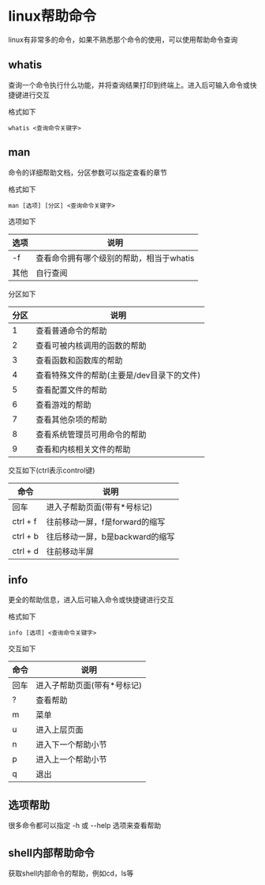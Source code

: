 # linux帮助命令
linux有非常多的命令，如果不熟悉那个命令的使用，可以使用帮助命令查询


## whatis
查询一个命令执行什么功能，并将查询结果打印到终端上。进入后可输入命令或快捷键进行交互

格式如下
```
whatis <查询命令关键字>
```


## man
命令的详细帮助文档，分区参数可以指定查看的章节

格式如下
```
man [选项] [分区] <查询命令关键字>
```

选项如下

|选项 | 说明 |
|--- |--- |
|-f | 查看命令拥有哪个级别的帮助，相当于whatis |
|其他 | 自行查阅 |

分区如下

|分区 | 说明 |
|--- |--- |
|1 | 查看普通命令的帮助 |
|2 | 查看可被内核调用的函数的帮助 |
|3 | 查看函数和函数库的帮助 |
|4 | 查看特殊文件的帮助(主要是/dev目录下的文件) |
|5 | 查看配置文件的帮助 |
|6 | 查看游戏的帮助 |
|7 | 查看其他杂项的帮助 |
|8 | 查看系统管理员可用命令的帮助 |
|9 | 查看和内核相关文件的帮助 |

交互如下(ctrl表示control键)

|命令 | 说明 |
|--- |--- |
|回车| 进入子帮助页面(带有*号标记) |
|ctrl + f | 往前移动一屏，f是forward的缩写 |
|ctrl + b | 往后移动一屏，b是backward的缩写 |
|ctrl + d | 往前移动半屏 |


## info 
更全的帮助信息，进入后可输入命令或快捷键进行交互

格式如下
```
info [选项] <查询命令关键字>
```

交互如下

|命令 | 说明 |
|--- |--- |
|回车| 进入子帮助页面(带有*号标记) |
|? | 查看帮助 |
|m | 菜单 |
|u | 进入上层页面 |
|n | 进入下一个帮助小节 |
|p | 进入上一个帮助小节 |
|q | 退出 |



## 选项帮助
很多命令都可以指定 -h 或 --help 选项来查看帮助


## shell内部帮助命令
获取shell内部命令的帮助，例如cd，ls等


